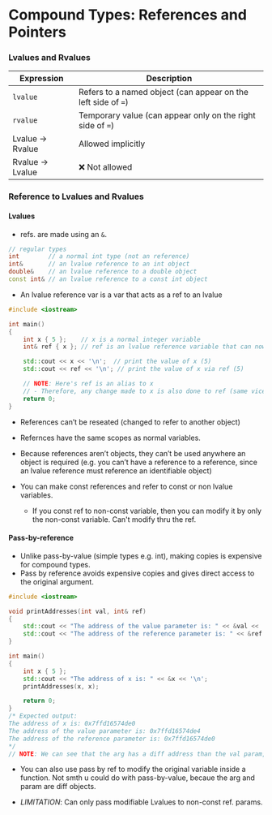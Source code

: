 # Compound Types: References and Pointers
### Lvalues and Rvalues
| Expression      | Description                                                   |
| --------------- | ------------------------------------------------------------- |
| `lvalue`        | Refers to a named object (can appear on the left side of `=`) |
| `rvalue`        | Temporary value (can appear only on the right side of `=`)    |
| Lvalue → Rvalue | Allowed implicitly                                            |
| Rvalue → Lvalue | ❌ Not allowed                                                 |

### Reference to Lvalues and Rvalues
#### Lvalues
- refs. are made using an `&`.
```cpp
// regular types
int        // a normal int type (not an reference)
int&       // an lvalue reference to an int object
double&    // an lvalue reference to a double object
const int& // an lvalue reference to a const int object
```
- An lvalue reference var is a var that acts as a ref to an lvalue
```cpp
#include <iostream>

int main()
{
    int x { 5 };    // x is a normal integer variable
    int& ref { x }; // ref is an lvalue reference variable that can now be used as an alias for variable x

    std::cout << x << '\n';  // print the value of x (5)
    std::cout << ref << '\n'; // print the value of x via ref (5)

    // NOTE: Here's ref is an alias to x
    // - Therefore, any change made to x is also done to ref (same vice-versa)
    return 0;
}
```
- References can’t be reseated (changed to refer to another object)
- Refernces have the same scopes as normal variables.
- Because references aren’t objects, they can’t be used anywhere an object is required (e.g. you can’t have a reference to a reference, since an lvalue reference must reference an identifiable object)

- You can make const references and refer to const or non lvalue variables. 
    - If you const ref to non-const variable, then you can modify it by only the non-const variable. Can't modify thru the ref.

#### Pass-by-reference
- Unlike pass-by-value (simple types e.g. int), making copies is expensive for compound types.
- Pass by reference avoids expensive copies and gives direct access to the original argument.
```cpp
#include <iostream>

void printAddresses(int val, int& ref)
{
    std::cout << "The address of the value parameter is: " << &val << '\n';
    std::cout << "The address of the reference parameter is: " << &ref << '\n';
}

int main()
{
    int x { 5 };
    std::cout << "The address of x is: " << &x << '\n';
    printAddresses(x, x);

    return 0;
}
/* Expected output:
The address of x is: 0x7ffd16574de0
The address of the value parameter is: 0x7ffd16574de4
The address of the reference parameter is: 0x7ffd16574de0
*/
// NOTE: We can see that the arg has a diff address than the val param, meaning the val param is a diff object. 
```
- You can also use pass by ref to modify the original variable inside a function. Not smth u could do with pass-by-value, becaue the arg and param are diff objects.

- *LIMITATION*: Can only pass modifiable Lvalues to non-const ref. params.
